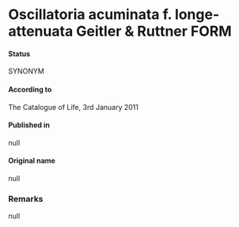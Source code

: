 Oscillatoria acuminata f. longe-attenuata Geitler & Ruttner FORM
=======

#### Status
SYNONYM

#### According to
The Catalogue of Life, 3rd January 2011

#### Published in
null

#### Original name
null

### Remarks
null